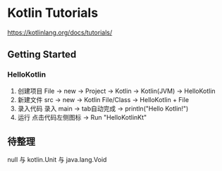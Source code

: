 # Kotlin Tutorials

https://kotlinlang.org/docs/tutorials/

## Getting Started

### HelloKotlin

1. 创建项目 File -> new -> Project -> Kotlin -> Kotlin(JVM) -> HelloKotlin
2. 新建文件 src -> new -> Kotlin File/Class -> HelloKotlin + File
3. 录入代码 录入 main -> tab自动完成 -> println("Hello Kotlin!")
4. 运行 点击代码左侧图标 -> Run "HelloKotlinKt"


## 待整理

null 与 kotlin.Unit 与 java.lang.Void


